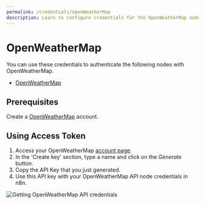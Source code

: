 ```yaml
---
permalink: /credentials/openWeatherMap
description: Learn to configure credentials for the OpenWeatherMap node in n8n
---
```


# OpenWeatherMap

You can use these credentials to authenticate the following nodes with OpenWeatherMap.
- [OpenWeatherMap](../../nodes-library/nodes/OpenWeatherMap/README.md)

## Prerequisites

Create a [OpenWeatherMap](https://openweathermap.org/) account.

## Using Access Token

1. Access your OpenWeatherMap [account page](https://home.openweathermap.org/api_keys).
2. In the 'Create key' section, type a name and click on the *Generate* button.
3. Copy the API Key that you just generated.
4. Use this API key with your OpenWeatherMap API node credentials in n8n.

![Getting OpenWeatherMap API credentials](REDACTED)
